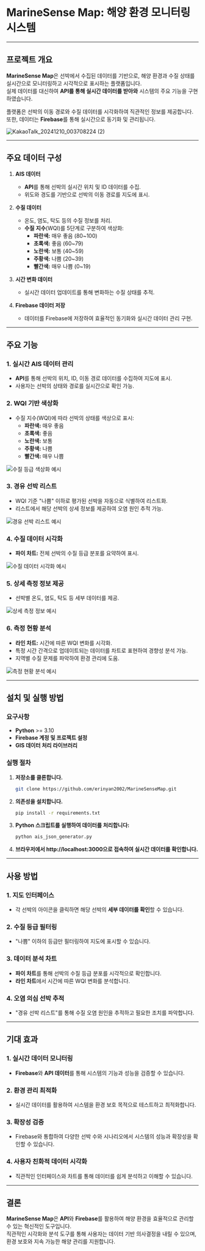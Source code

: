 # **MarineSense Map: 해양 환경 모니터링 시스템**

---

## **프로젝트 개요**

**MarineSense Map**은 선박에서 수집된 데이터를 기반으로, 해양 환경과 수질 상태를 실시간으로 모니터링하고 시각적으로 표시하는 플랫폼입니다.  
실제 데이터를 대신하여 **API를 통해 실시간 데이터를 받아와** 시스템의 주요 기능을 구현하였습니다.

플랫폼은 선박의 이동 경로와 수질 데이터를 시각화하여 직관적인 정보를 제공합니다. 또한, 데이터는 **Firebase**를 통해 실시간으로 동기화 및 관리됩니다.

![KakaoTalk_20241210_003708224 (2)](https://github.com/user-attachments/assets/7f1db221-bbe7-454b-9095-5f1b7962b54c)

---

## **주요 데이터 구성**

1. **AIS 데이터**

   - **API**를 통해 선박의 실시간 위치 및 ID 데이터를 수집.
   - 위도와 경도를 기반으로 선박의 이동 경로를 지도에 표시.

2. **수질 데이터**

   - 온도, 염도, 탁도 등의 수질 정보를 처리.
   - **수질** **지수**(WQI)를 5단계로 구분하여 색상화:
     - **파란색:** 매우 좋음 (80~100)
     - **초록색:** 좋음 (60~79)
     - **노란색:** 보통 (40~59)
     - **주황색:** 나쁨 (20~39)
     - **빨간색:** 매우 나쁨 (0~19)

3. **시간 변화 데이터**

   - 실시간 데이터 업데이트를 통해 변화하는 수질 상태를 추적.

4. **Firebase 데이터 저장**
   - 데이터를 Firebase에 저장하여 효율적인 동기화와 실시간 데이터 관리 구현.

---

## **주요 기능**

### **1. 실시간 AIS 데이터 관리**

- **API**를 통해 선박의 위치, ID, 이동 경로 데이터를 수집하여 지도에 표시.
- 사용자는 선박의 상태와 경로를 실시간으로 확인 가능.

### **2. WQI 기반 색상화**

- 수질 지수(WQI)에 따라 선박의 상태를 색상으로 표시:
  - **파란색:** 매우 좋음
  - **초록색:** 좋음
  - **노란색:** 보통
  - **주황색:** 나쁨
  - **빨간색:** 매우 나쁨

![수질 등급 색상화 예시](https://github.com/user-attachments/assets/3d9fc08a-80b6-4b31-827a-74f962c43b61)

### **3. 경유 선박 리스트**

- WQI 기준 "나쁨" 이하로 평가된 선박을 자동으로 식별하여 리스트화.
- 리스트에서 해당 선박의 상세 정보를 제공하여 오염 원인 추적 가능.

![경유 선박 리스트 예시](https://github.com/user-attachments/assets/90a159be-4f48-4389-9662-d81879b29eb0)

### **4. 수질 데이터 시각화**

- **파이 차트:** 전체 선박의 수질 등급 분포를 요약하여 표시.

![수질 데이터 시각화 예시](https://github.com/user-attachments/assets/a37db440-0824-43a2-a55d-c8d950c8b01d)

### **5. 상세 측정 정보 제공**

- 선박별 온도, 염도, 탁도 등 세부 데이터를 제공.

![상세 측정 정보 예시](https://github.com/user-attachments/assets/7e48fc32-ed0b-415e-91d3-ce281a19a288)

### **6. 측정 현황 분석**

- **라인 차트:** 시간에 따른 WQI 변화를 시각화.
- 특정 시간 간격으로 업데이트되는 데이터를 차트로 표현하여 경향성 분석 가능.
- 지역별 수질 문제를 파악하여 환경 관리에 도움.

![측정 현황 분석 예시](https://github.com/user-attachments/assets/ab509d3d-de39-4067-8ef2-86045ff8bd15)

---

## **설치 및 실행 방법**

### **요구사항**

- **Python** >= 3.10
- **Firebase 계정 및 프로젝트 설정**
- **GIS 데이터 처리 라이브러리**

### **실행 절차**

1. **저장소를 클론합니다.**

   ```bash
   git clone https://github.com/erinyan2002/MarineSenseMap.git
   ```

2. **의존성을 설치합니다.**

   ```bash
   pip install -r requirements.txt
   ```

3. **Python 스크립트를 실행하여 데이터를 처리합니다:**

   ```bash
   python ais_json_generator.py
   ```

4. **브라우저에서 **http://localhost:3000**으로 접속하여 실시간 데이터를 확인합니다.**

---

## **사용 방법**

### **1. 지도 인터페이스**

- 각 선박의 아이콘을 클릭하면 해당 선박의 **세부 데이터를 확인**할 수 있습니다.

### **2. 수질 등급 필터링**

- "나쁨" 이하의 등급만 필터링하여 지도에 표시할 수 있습니다.

### **3. 데이터 분석 차트**

- **파이 차트**를 통해 선박의 수질 등급 분포를 시각적으로 확인합니다.
- **라인 차트**에서 시간에 따른 WQI 변화를 분석합니다.

### **4. 오염 의심 선박 추적**

- "경유 선박 리스트"를 통해 수질 오염 원인을 추적하고 필요한 조치를 파악합니다.

---

## **기대 효과**

### **1. 실시간 데이터 모니터링**

- **Firebase**와 **API 데이터**를 통해 시스템의 기능과 성능을 검증할 수 있습니다.

### **2. 환경 관리 최적화**

- 실시간 데이터를 활용하여 시스템을 환경 보호 목적으로 테스트하고 최적화합니다.

### **3. 확장성 검증**

- Firebase와 통합하여 다양한 선박 수와 시나리오에서 시스템의 성능과 확장성을 확인할 수 있습니다.

### **4. 사용자 친화적 데이터 시각화**

- 직관적인 인터페이스와 차트를 통해 데이터를 쉽게 분석하고 이해할 수 있습니다.

---

## **결론**

**MarineSense Map**은 **API**와 **Firebase**를 활용하여 해양 환경을 효율적으로 관리할 수 있는 혁신적인 도구입니다.<br/>
직관적인 시각화와 분석 도구를 통해 사용자는 데이터 기반 의사결정을 내릴 수 있으며, 환경 보호와 지속 가능한 해양 관리를 지원합니다.
